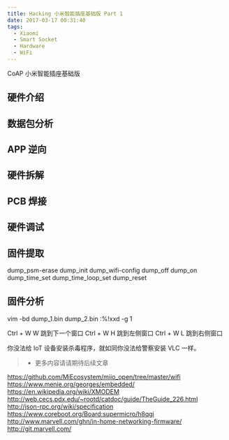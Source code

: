 ```yaml
---
title: Hacking 小米智能插座基础版 Part 1
date: 2017-03-17 00:31:40
tags:
  - Xiaomi
  - Smart Socket
  - Hardware
  - WiFi
---
```


CoAP
小米智能插座基础版
<!--more-->
## 硬件介绍

## 数据包分析

## APP 逆向

## 硬件拆解

## PCB 焊接

## 硬件调试

## 固件提取

dump_psm-erase
dump_init
dump_wifi-config
dump_off
dump_on
dump_time_set
dump_time_loop_set
dump_reset



## 固件分析

vim -bd dump_1.bin dump_2.bin
:%!xxd -g 1

Ctrl + W W 跳到下一个窗口
Ctrl + W H 跳到左侧窗口
Ctrl + W L 跳到右侧窗口

你没法给 IoT 设备安装杀毒程序，就如同你没法给警察安装 VLC 一样。

> * 更多内容请请期待后续文章


https://github.com/MiEcosystem/miio_open/tree/master/wifi
https://www.menie.org/georges/embedded/
https://en.wikipedia.org/wiki/XMODEM
http://web.cecs.pdx.edu/~rootd/catdoc/guide/TheGuide_226.html
http://json-rpc.org/wiki/specification
https://www.coreboot.org/Board:supermicro/h8qgi
http://www.marvell.com/ghn/in-home-networking-firmware/
http://git.marvell.com/

